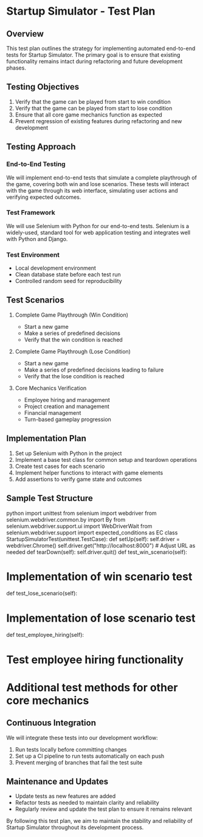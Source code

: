 # Startup Simulator - Test Plan

## Overview

This test plan outlines the strategy for implementing automated end-to-end tests for Startup Simulator. The primary goal is to ensure that existing functionality remains intact during refactoring and future development phases.

## Testing Objectives

1. Verify that the game can be played from start to win condition
2. Verify that the game can be played from start to lose condition
3. Ensure that all core game mechanics function as expected
4. Prevent regression of existing features during refactoring and new development

## Testing Approach

### End-to-End Testing

We will implement end-to-end tests that simulate a complete playthrough of the game, covering both win and lose scenarios. These tests will interact with the game through its web interface, simulating user actions and verifying expected outcomes.

### Test Framework

We will use Selenium with Python for our end-to-end tests. Selenium is a widely-used, standard tool for web application testing and integrates well with Python and Django.

### Test Environment

- Local development environment
- Clean database state before each test run
- Controlled random seed for reproducibility

## Test Scenarios

1. Complete Game Playthrough (Win Condition)
   - Start a new game
   - Make a series of predefined decisions
   - Verify that the win condition is reached

2. Complete Game Playthrough (Lose Condition)
   - Start a new game
   - Make a series of predefined decisions leading to failure
   - Verify that the lose condition is reached

3. Core Mechanics Verification
   - Employee hiring and management
   - Project creation and management
   - Financial management
   - Turn-based gameplay progression

## Implementation Plan

1. Set up Selenium with Python in the project
2. Implement a base test class for common setup and teardown operations
3. Create test cases for each scenario
4. Implement helper functions to interact with game elements
5. Add assertions to verify game state and outcomes

## Sample Test Structure
python
import unittest
from selenium import webdriver
from selenium.webdriver.common.by import By
from selenium.webdriver.support.ui import WebDriverWait
from selenium.webdriver.support import expected_conditions as EC
class StartupSimulatorTest(unittest.TestCase):
def setUp(self):
self.driver = webdriver.Chrome()
self.driver.get("http://localhost:8000") # Adjust URL as needed
def tearDown(self):
self.driver.quit()
def test_win_scenario(self):
# Implementation of win scenario test
def test_lose_scenario(self):
# Implementation of lose scenario test
def test_employee_hiring(self):
# Test employee hiring functionality
# Additional test methods for other core mechanics


## Continuous Integration

We will integrate these tests into our development workflow:

1. Run tests locally before committing changes
2. Set up a CI pipeline to run tests automatically on each push
3. Prevent merging of branches that fail the test suite

## Maintenance and Updates

- Update tests as new features are added
- Refactor tests as needed to maintain clarity and reliability
- Regularly review and update the test plan to ensure it remains relevant

By following this test plan, we aim to maintain the stability and reliability of Startup Simulator throughout its development process.